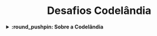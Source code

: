 <h1 align="center">Desafios Codelândia</h1>

<details>
    <summary><strong>:round_pushpin: Sobre a Codelândia</strong></summary>
    <p>Codelândia é uma comunidade de programação e tecnologia.</p>
    <ul>
        <li><strong>Fundador:</strong> <code><a href="https://github.com/iuricode">IuriCode</a></code></li>
        <li>Acesse os desafios: <a href="https://www.figma.com/file/Yb9IBH56g7T1hdIyZ3BMNO/Desafios---Codel%C3%A2ndia?node-id=0%3A1">Figma.</a></li>
        <li>Faça parte da comunidade: <a href="https://discord.gg/QevDJqCzaY">Servidor no Discord</a></li>
    </ul>
</details>

